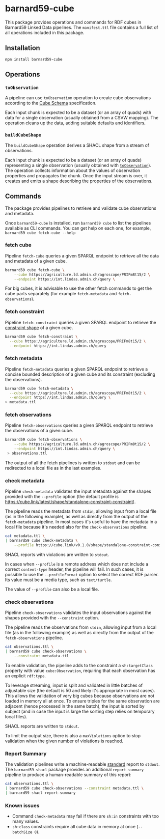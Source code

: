 # barnard59-cube

This package provides operations and commands for RDF cubes in Barnard59 Linked Data pipelines.
The `manifest.ttl` file contains a full list of all operations included in this package. 

## Installation

```
npm install barnard59-cube
```

## Operations

### `toObservation`

A pipeline can use `toObservation` operation to create
cube observations according to the [Cube Schema](https://cube.link/) specification. 

Each input chunk is expected to be a dataset (or an array of quads)
with data for a single observation (usually obtained from a CSVW mapping).
The operation cleans up the data, adding suitable defaults and identifiers.


### `buildCubeShape`

The `buildCubeShape` operation derives a SHACL shape from a stream of observations.

Each input chunk is expected to be a dataset (or an array of quads)
representing a single observation (usually obtained with [`toObservation`](#toObservation)).
The operation collects information about the values of observation properties and propagates the chunk.
Once the input stream is over, it creates and emits a shape describing the properties of the observations.



## Commands

The package provides pipelines to retrieve and validate cube observations and metadata.

Once `barnard59-cube` is installed, run `barnard59 cube` to list the pipelines available as CLI commands.
You can get help on each one, for example, `barnard59 cube fetch-cube --help`





### fetch cube

Pipeline `fetch-cube` queries a given SPARQL endpoint to retrieve all the data and metadata of a given cube.

```bash
barnard59 cube fetch-cube \
    --cube https://agriculture.ld.admin.ch/agroscope/PRIFm8t15/2 \
    --endpoint https://int.lindas.admin.ch/query \
```
For big cubes, it is advisable to use the other fetch commands to get the cube parts separately (for example `fetch-metadata` and `fetch-observations`).

### fetch constraint

Pipeline `fetch-constraint` queries a given SPARQL endpoint to retrieve the [constraint shape](https://cube.link/#constraints) of a given cube.

```bash
barnard59 cube fetch-constraint \
  --cube https://agriculture.ld.admin.ch/agroscope/PRIFm8t15/2 \
  --endpoint https://int.lindas.admin.ch/query
```

### fetch metadata

Pipeline `fetch-metadata` queries a given SPARQL endpoint to retrieve 
a concise bounded description of a given cube and its constraint (excluding the observations).

```bash
barnard59 cube fetch-metadata \
  --cube https://agriculture.ld.admin.ch/agroscope/PRIFm8t15/2 \
  --endpoint https://int.lindas.admin.ch/query \
> metadata.ttl
```

### fetch observations

Pipeline `fetch-observations` queries a given SPARQL endpoint to retrieve the observations of a given cube.

```bash
barnard59 cube fetch-observations \
    --cube https://agriculture.ld.admin.ch/agroscope/PRIFm8t15/2 \
    --endpoint https://int.lindas.admin.ch/query \
 > observations.ttl
```

The output of all the fetch pipelines is written to `stdout` and can be redirected to a local file as in the last examples.


### check metadata

Pipeline `check-metadata` validates the input metadata against the shapes provided with the `--profile` option (the default profile is https://cube.link/latest/shape/standalone-constraint-constraint).

The pipeline reads the metadata from `stdin`, allowing input from a local file (as in the following example), as well as directly from the output of the `fetch-metadata` pipeline. In most cases it's useful to have the metadata in a local file because it's needed also for the `check-observations` pipeline.

```bash
cat metadata.ttl \
| barnard59 cube check-metadata \
    --profile https://cube.link/v0.1.0/shape/standalone-constraint-constraint
```
SHACL reports with violations are written to `stdout`.

In cases when `--profile` is a remote address which does not include a correct `content-type` header, the pipeline will fail. In such cases, it is possible to use the `--profileFormat` option to select the correct RDF parser. Its value must be a media type, such as `text/turtle`.

The value of `--profile` can also be a local file.




### check observations

Pipeline `check-observations` validates the input observations against the shapes provided with the `--constraint` option.

The pipeline reads the observations from `stdin`, allowing input from a local file (as in the following example) as well as directly from the output of the `fetch-observations` pipeline.

```bash
cat observations.ttl \
| barnard59 cube check-observations \
    --constraint metadata.ttl
```

To enable validation, the pipeline adds to the constraint a `sh:targetClass` property with value `cube:Observation`, requiring that each observation has an explicit `rdf:type`.

To leverage streaming, input is split and validated in little batches of adjustable size (the default is 50 and likely it's appropriate in most cases). This allows the validation of very big cubes because observations are not loaded in memory all at once. To ensure triples for the same observation are adjacent (hence processed in the same batch), the input is sorted by subject (and in case the input is large the sorting step relies on temporary local files).

SHACL reports are written to `stdout`.

To limit the output size, there is also a `maxViolations` option to stop validation when the given number of violations is reached.


### Report Summary
The validation pipelines write a machine-readable [standard](https://www.w3.org/TR/shacl/#validation-report) report to `stdout`. 
The `barnard59-shacl` package provides an additional `report-summary` pipeline to produce a human-readable summary of this report:

```bash
cat observations.ttl \
| barnard59 cube check-observations --constraint metadata.ttl \
| barnard59 shacl report-summary
```


### Known issues

- Command `check-metadata` may fail if there are `sh:in` constraints with too many values.
- `sh:class` constraints require all cube data in memory at once (`--batchSize 0`).
